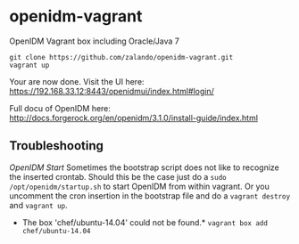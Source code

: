 # openidm-vagrant
OpenIDM Vagrant box including Oracle/Java 7

    git clone https://github.com/zalando/openidm-vagrant.git
    vagrant up

Your are now done. Visit the UI here:
https://192.168.33.12:8443/openidmui/index.html#login/

Full docu of OpenIDM here: http://docs.forgerock.org/en/openidm/3.1.0/install-guide/index.html

## Troubleshooting

*OpenIDM Start*
Sometimes the bootstrap script does not like to recognize the inserted crontab. Should this be the case just do a `sudo /opt/openidm/startup.sh` to start OpenIDM from within vagrant.
Or you uncomment the cron insertion in the bootstrap file and do a `vagrant destroy` and `vagrant up`.

* The box 'chef/ubuntu-14.04' could not be found.*
`vagrant box add chef/ubuntu-14.04`
